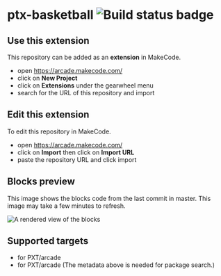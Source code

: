 # ptx-basketball ![Build status badge](https://github.com/gabethegreatg/ptx-basketball/workflows/MakeCode/badge.svg)



## Use this extension

This repository can be added as an **extension** in MakeCode.

* open https://arcade.makecode.com/
* click on **New Project**
* click on **Extensions** under the gearwheel menu
* search for the URL of this repository and import

## Edit this extension

To edit this repository in MakeCode.

* open https://arcade.makecode.com/
* click on **Import** then click on **Import URL**
* paste the repository URL and click import

## Blocks preview

This image shows the blocks code from the last commit in master.
This image may take a few minutes to refresh.

![A rendered view of the blocks](https://github.com/gabethegreatg/ptx-basketball/raw/master/.makecode/blocks.png)

## Supported targets

* for PXT/arcade
* for PXT/arcade
(The metadata above is needed for package search.)

